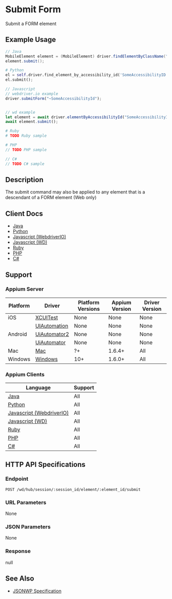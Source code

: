 # Submit Form

Submit a FORM element
## Example Usage

```java
// Java
MobileElement element = (MobileElement) driver.findElementByClassName("SomeClassName");
element.submit();

```

```python
# Python
el = self.driver.find_element_by_accessibility_id('SomeAccessibilityID')
el.submit();

```

```javascript
// Javascript
// webdriver.io example
driver.submitForm("~SomeAccessibilityId");


// wd example
let element = await driver.elementByAccessibilityId("SomeAccessibilityID");
await element.submit();

```

```ruby
# Ruby
# TODO Ruby sample

```

```php
# PHP
// TODO PHP sample

```

```csharp
// C#
// TODO C# sample

```


## Description

The submit command may also be applied to any element that is a descendant of a FORM element (Web only)


## Client Docs

 * [Java](https://seleniumhq.github.io/selenium/docs/api/java/org/openqa/selenium/WebElement.html#submit--) 
 * [Python](http://selenium-python.readthedocs.io/api.html#selenium.webdriver.remote.webelement.WebElement.submit) 
 * [Javascript (WebdriverIO)](http://webdriver.io/api/action/submitForm.html) 
 * [Javascript (WD)](https://github.com/admc/wd/blob/master/lib/commands.js#L1741) 
 * [Ruby](http://www.rubydoc.info/gems/selenium-webdriver/Selenium/WebDriver/) 
 * [PHP](https://github.com/appium/php-client/) 
 * [C#](https://github.com/appium/appium-dotnet-driver/) 

## Support

### Appium Server

|Platform|Driver|Platform Versions|Appium Version|Driver Version|
|--------|----------------|------|--------------|--------------|
| iOS | [XCUITest](/docs/en/drivers/ios-xcuitest.md) | None | None | None |
|  | [UIAutomation](/docs/en/drivers/ios-uiautomation.md) | None | None | None |
| Android | [UiAutomator2](/docs/en/drivers/android-uiautomator2.md) | None | None | None |
|  | [UiAutomator](/docs/en/drivers/android-uiautomator.md) | None | None | None |
| Mac | [Mac](/docs/en/drivers/mac.md) | ?+ | 1.6.4+ | All |
| Windows | [Windows](/docs/en/drivers/windows.md) | 10+ | 1.6.0+ | All |

### Appium Clients 

|Language|Support|
|--------|-------|
|[Java](https://github.com/appium/java-client/releases/latest)| All |
|[Python](https://github.com/appium/python-client/releases/latest)| All |
|[Javascript (WebdriverIO)](http://webdriver.io/index.html)| All |
|[Javascript (WD)](https://github.com/admc/wd/releases/latest)| All |
|[Ruby](https://github.com/appium/ruby_lib/releases/latest)| All |
|[PHP](https://github.com/appium/php-client/releases/latest)| All |
|[C#](https://github.com/appium/appium-dotnet-driver/releases/latest)| All |

## HTTP API Specifications

### Endpoint

`POST /wd/hub/session/:session_id/element/:element_id/submit`

### URL Parameters

None

### JSON Parameters

None

### Response

null

## See Also

* [JSONWP Specification](https://github.com/SeleniumHQ/selenium/wiki/JsonWireProtocol#sessionsessionidelementidsubmit)
